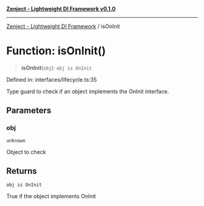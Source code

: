 [**Zenject - Lightweight DI Framework v0.1.0**](../README.md)

***

[Zenject - Lightweight DI Framework](../globals.md) / isOnInit

# Function: isOnInit()

> **isOnInit**(`obj`): `obj is OnInit`

Defined in: interfaces/lifecycle.ts:35

Type guard to check if an object implements the OnInit interface.

## Parameters

### obj

`unknown`

Object to check

## Returns

`obj is OnInit`

True if the object implements OnInit
